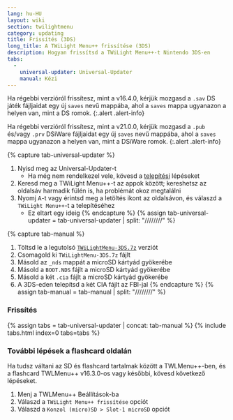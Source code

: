 ```yaml
---
lang: hu-HU
layout: wiki
section: twilightmenu
category: updating
title: Frissítés (3DS)
long_title: A TWiLight Menu++ frissítése (3DS)
description: Hogyan frissítsd a TWiLight Menu++-t Nintendo 3DS-en
tabs:
  - 
    universal-updater: Universal-Updater
    manual: Kézi
---
```


Ha régebbi verzióról frissítesz, mint a v16.4.0, kérjük mozgasd a `.sav` DS játék fájljaidat egy új `saves` nevű mappába, ahol a `saves` mappa ugyanazon a helyen van, mint a DS romok.
{:.alert .alert-info}

Ha régebbi verzióról frissítesz, mint a v21.0.0, kérjük mozgasd a `.pub` és/vagy `.prv` DSiWare fájljaidat egy új `saves` nevű mappába, ahol a `saves` mappa ugyanazon a helyen van, mint a DSiWare romok.
{:.alert .alert-info}

{% capture tab-universal-updater %}
1. Nyisd meg az Universal-Updater-t
   - Ha még nem rendelkezel vele, kövesd a [telepítési](installing-3ds) lépéseket
1. Keresd meg a TWiLight Menu++-t az appok között; kereshetsz az oldalsáv harmadik fülén is, ha problémát okoz megtalálni
1. Nyomj <kbd class="face">A</kbd>-t vagy érintsd meg a letöltés ikont az oldalsávon, és válaszd a `TWiLight Menu++`-t a telepítéséhez
   - Ez eltart egy ideig
{% endcapture %}
{% assign tab-universal-updater = tab-universal-updater | split: "////////" %}

{% capture tab-manual %}
1. Töltsd le a legutolsó [`TWiLightMenu-3DS.7z`](https://github.com/DS-Homebrew/TWiLightMenu/releases/latest/download/TWiLightMenu-3DS.7z) verziót
1. Csomagold ki `TWiLightMenu-3DS.7z` fájlt
1. Másold az `_nds` mappát a microSD kártyád gyökerébe
1. Másold a `BOOT.NDS` fájlt a microSD kártyád gyökerébe
1. Másold a két `.cia` fájlt a microSD kártyád gyökerébe
1. A 3DS-eden telepítsd a két CIA fájlt az FBI-jal
{% endcapture %}
{% assign tab-manual = tab-manual | split: "////////" %}

### Frissítés

{% assign tabs = tab-universal-updater | concat: tab-manual %}
{% include tabs.html index=0 tabs=tabs %}

### További lépések a flashcard oldalán

Ha tudsz váltani az SD és flashcard tartalmak között a TWLMenu++-ben, és a flashcard TWLMenu++ v16.3.0-os vagy későbbi, kövesd következő lépéseket.

1. Menj a TWLMenu++ Beállítások-ba
1. Válaszd a `TWiLight Menu++ frissítése` opciót
1. Válaszd a `Konzol (micro)SD > Slot-1 microSD` opciót
